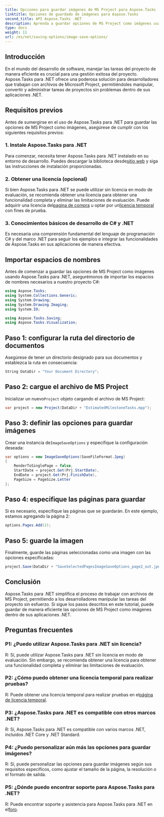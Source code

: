 ```yaml
---
title: Opciones para guardar imágenes de MS Project para Aspose.Tasks
linktitle: Opciones de guardado de imágenes para Aspose.Tasks
second_title: API Aspose.Tasks .NET
description: Aprenda a guardar opciones de MS Project como imágenes usando Aspose.Tasks para .NET. Siga nuestra guía paso a paso para una integración perfecta.
type: docs
weight: 11
url: /es/net/saving-options/image-save-options/
---
```


## Introducción
En el mundo del desarrollo de software, manejar las tareas del proyecto de manera eficiente es crucial para una gestión exitosa del proyecto. Aspose.Tasks para .NET ofrece una poderosa solución para desarrolladores que trabajan con archivos de Microsoft Project, permitiéndoles manipular, convertir y administrar tareas de proyectos sin problemas dentro de sus aplicaciones .NET.
## Requisitos previos
Antes de sumergirse en el uso de Aspose.Tasks para .NET para guardar las opciones de MS Project como imágenes, asegúrese de cumplir con los siguientes requisitos previos:
### 1. Instale Aspose.Tasks para .NET
 Para comenzar, necesita tener Aspose.Tasks para .NET instalado en su entorno de desarrollo. Puedes descargar la biblioteca desde[sitio web](https://releases.aspose.com/tasks/net/) y siga las instrucciones de instalación proporcionadas.
### 2. Obtener una licencia (opcional)
 Si bien Aspose.Tasks para .NET se puede utilizar sin licencia en modo de evaluación, se recomienda obtener una licencia para obtener una funcionalidad completa y eliminar las limitaciones de evaluación. Puede adquirir una licencia del[pagina de compra](https://purchase.aspose.com/buy) u optar por un[licencia temporal](https://purchase.aspose.com/temporary-license/) con fines de prueba.
### 3. Conocimientos básicos de desarrollo de C# y .NET
Es necesaria una comprensión fundamental del lenguaje de programación C# y del marco .NET para seguir los ejemplos e integrar las funcionalidades de Aspose.Tasks en sus aplicaciones de manera efectiva.
## Importar espacios de nombres
Antes de comenzar a guardar las opciones de MS Project como imágenes usando Aspose.Tasks para .NET, asegurémonos de importar los espacios de nombres necesarios a nuestro proyecto C#:
```csharp
using Aspose.Tasks;
using System.Collections.Generic;
using System.Drawing;
using System.Drawing.Imaging;
using System.IO;

using Aspose.Tasks.Saving;
using Aspose.Tasks.Visualization;
```

## Paso 1: configurar la ruta del directorio de documentos
Asegúrese de tener un directorio designado para sus documentos y establezca la ruta en consecuencia:
```csharp
String DataDir = "Your Document Directory";
```
## Paso 2: cargue el archivo de MS Project
 Inicializar un nuevo`Project` objeto cargando el archivo de MS Project:
```csharp
var project = new Project(DataDir + "EstimatedMilestoneTasks.mpp");
```
## Paso 3: definir las opciones para guardar imágenes
 Crear una instancia de`ImageSaveOptions` y especifique la configuración deseada:
```csharp
var options = new ImageSaveOptions(SaveFileFormat.Jpeg)
{
    RenderToSinglePage = false,
    StartDate = project.Get(Prj.StartDate),
    EndDate = project.Get(Prj.FinishDate),
    PageSize = PageSize.Letter
};
```
## Paso 4: especifique las páginas para guardar
Si es necesario, especifique las páginas que se guardarán. En este ejemplo, estamos agregando la página 2:
```csharp
options.Pages.Add(2);
```
## Paso 5: guarde la imagen
Finalmente, guarde las páginas seleccionadas como una imagen con las opciones especificadas:
```csharp
project.Save(DataDir + "SaveSelectedPagesImageSaveOptions_page2_out.jpeg", options);
```

## Conclusión
Aspose.Tasks para .NET simplifica el proceso de trabajar con archivos de MS Project, permitiendo a los desarrolladores manipular las tareas del proyecto sin esfuerzo. Si sigue los pasos descritos en este tutorial, puede guardar de manera eficiente las opciones de MS Project como imágenes dentro de sus aplicaciones .NET.
## Preguntas frecuentes
### P1: ¿Puedo utilizar Aspose.Tasks para .NET sin licencia?
R: Sí, puede utilizar Aspose.Tasks para .NET sin licencia en modo de evaluación. Sin embargo, se recomienda obtener una licencia para obtener una funcionalidad completa y eliminar las limitaciones de evaluación.
### P2: ¿Cómo puedo obtener una licencia temporal para realizar pruebas?
 R: Puede obtener una licencia temporal para realizar pruebas en el[página de licencia temporal](https://purchase.aspose.com/temporary-license/).
### P3: ¿Aspose.Tasks para .NET es compatible con otros marcos .NET?
R: Sí, Aspose.Tasks para .NET es compatible con varios marcos .NET, incluidos .NET Core y .NET Standard.
### P4: ¿Puedo personalizar aún más las opciones para guardar imágenes?
R: Sí, puede personalizar las opciones para guardar imágenes según sus requisitos específicos, como ajustar el tamaño de la página, la resolución o el formato de salida.
### P5: ¿Dónde puedo encontrar soporte para Aspose.Tasks para .NET?
 R: Puede encontrar soporte y asistencia para Aspose.Tasks para .NET en el[foro](https://forum.aspose.com/c/tasks/15).